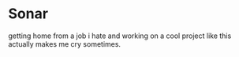 # Sonar

getting home from a job i hate and working on a cool project like this actually makes me cry sometimes.
